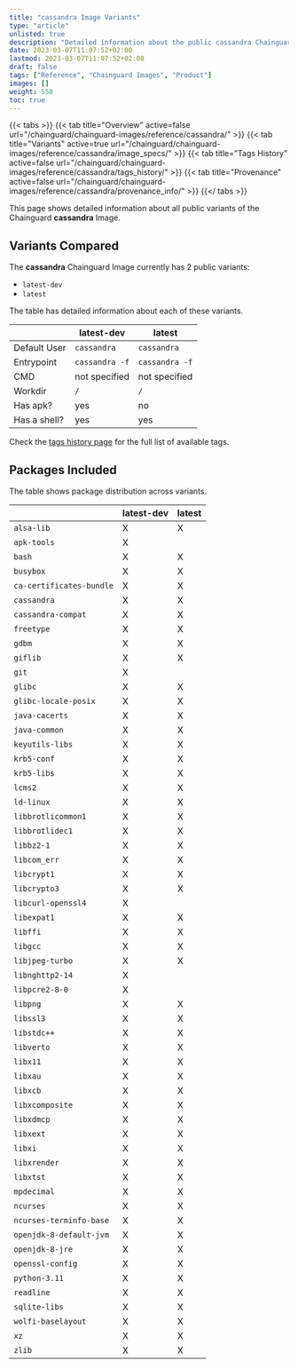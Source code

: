 ```yaml
---
title: "cassandra Image Variants"
type: "article"
unlisted: true
description: "Detailed information about the public cassandra Chainguard Image variants"
date: 2023-03-07T11:07:52+02:00
lastmod: 2023-03-07T11:07:52+02:00
draft: false
tags: ["Reference", "Chainguard Images", "Product"]
images: []
weight: 550
toc: true
---
```


{{< tabs >}}
{{< tab title="Overview" active=false url="/chainguard/chainguard-images/reference/cassandra/" >}}
{{< tab title="Variants" active=true url="/chainguard/chainguard-images/reference/cassandra/image_specs/" >}}
{{< tab title="Tags History" active=false url="/chainguard/chainguard-images/reference/cassandra/tags_history/" >}}
{{< tab title="Provenance" active=false url="/chainguard/chainguard-images/reference/cassandra/provenance_info/" >}}
{{</ tabs >}}

This page shows detailed information about all public variants of the Chainguard **cassandra** Image.

## Variants Compared
The **cassandra** Chainguard Image currently has 2 public variants: 

- `latest-dev`
- `latest`

The table has detailed information about each of these variants.

|              | latest-dev     | latest         |
|--------------|----------------|----------------|
| Default User | `cassandra`    | `cassandra`    |
| Entrypoint   | `cassandra -f` | `cassandra -f` |
| CMD          | not specified  | not specified  |
| Workdir      | `/`            | `/`            |
| Has apk?     | yes            | no             |
| Has a shell? | yes            | yes            |

Check the [tags history page](/chainguard/chainguard-images/reference/cassandra/tags_history/) for the full list of available tags.

## Packages Included
The table shows package distribution across variants.

|                          | latest-dev | latest |
|--------------------------|------------|--------|
| `alsa-lib`               | X          | X      |
| `apk-tools`              | X          |        |
| `bash`                   | X          | X      |
| `busybox`                | X          | X      |
| `ca-certificates-bundle` | X          | X      |
| `cassandra`              | X          | X      |
| `cassandra-compat`       | X          | X      |
| `freetype`               | X          | X      |
| `gdbm`                   | X          | X      |
| `giflib`                 | X          | X      |
| `git`                    | X          |        |
| `glibc`                  | X          | X      |
| `glibc-locale-posix`     | X          | X      |
| `java-cacerts`           | X          | X      |
| `java-common`            | X          | X      |
| `keyutils-libs`          | X          | X      |
| `krb5-conf`              | X          | X      |
| `krb5-libs`              | X          | X      |
| `lcms2`                  | X          | X      |
| `ld-linux`               | X          | X      |
| `libbrotlicommon1`       | X          | X      |
| `libbrotlidec1`          | X          | X      |
| `libbz2-1`               | X          | X      |
| `libcom_err`             | X          | X      |
| `libcrypt1`              | X          | X      |
| `libcrypto3`             | X          | X      |
| `libcurl-openssl4`       | X          |        |
| `libexpat1`              | X          | X      |
| `libffi`                 | X          | X      |
| `libgcc`                 | X          | X      |
| `libjpeg-turbo`          | X          | X      |
| `libnghttp2-14`          | X          |        |
| `libpcre2-8-0`           | X          |        |
| `libpng`                 | X          | X      |
| `libssl3`                | X          | X      |
| `libstdc++`              | X          | X      |
| `libverto`               | X          | X      |
| `libx11`                 | X          | X      |
| `libxau`                 | X          | X      |
| `libxcb`                 | X          | X      |
| `libxcomposite`          | X          | X      |
| `libxdmcp`               | X          | X      |
| `libxext`                | X          | X      |
| `libxi`                  | X          | X      |
| `libxrender`             | X          | X      |
| `libxtst`                | X          | X      |
| `mpdecimal`              | X          | X      |
| `ncurses`                | X          | X      |
| `ncurses-terminfo-base`  | X          | X      |
| `openjdk-8-default-jvm`  | X          | X      |
| `openjdk-8-jre`          | X          | X      |
| `openssl-config`         | X          | X      |
| `python-3.11`            | X          | X      |
| `readline`               | X          | X      |
| `sqlite-libs`            | X          | X      |
| `wolfi-baselayout`       | X          | X      |
| `xz`                     | X          | X      |
| `zlib`                   | X          | X      |


